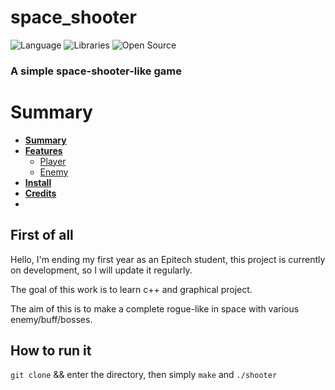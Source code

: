 # space_shooter
![Language](https://img.shields.io/badge/Language-C++-0052cf)
![Libraries](https://img.shields.io/badge/Libraries-SFML-00cf2c)
![Open Source](https://badges.frapsoft.com/os/v2/open-source.svg?v=103)

### A simple space-shooter-like game


# Summary

* **[Summary](#summary)**
* **[Features](#features)**
     * [Player](player)
     * [Enemy](enemy)
* **[Install](#install)**
* **[Credits](#credits)**
* 
First of all
-------------

Hello, I'm ending my first year as an Epitech student, this project is currently on development, so I will update it regularly.

The goal of this work is to learn c++ and graphical project.

The aim of this is to make a complete rogue-like in space with various enemy/buff/bosses.

How to run it
-------------
 `git clone` && enter the directory, then simply `make` and `./shooter`

